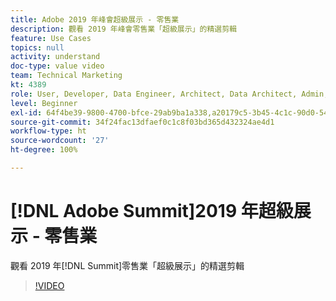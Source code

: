 ```yaml
---
title: Adobe 2019 年峰會超級展示 - 零售業
description: 觀看 2019 年峰會零售業「超級展示」的精選剪輯
feature: Use Cases
topics: null
activity: understand
doc-type: value video
team: Technical Marketing
kt: 4389
role: User, Developer, Data Engineer, Architect, Data Architect, Admin, Leader
level: Beginner
exl-id: 64f4be39-9800-4700-bfce-29ab9ba1a338,a20179c5-3b45-4c1c-90d0-54f7fd6a3bd1
source-git-commit: 34f24fac13dfaef0c1c8f03bd365d432324ae4d1
workflow-type: ht
source-wordcount: '27'
ht-degree: 100%

---
```


# [!DNL Adobe Summit]2019 年超級展示 - 零售業

觀看 2019 年[!DNL Summit]零售業「超級展示」的精選剪輯

>[!VIDEO](https://video.tv.adobe.com/v/30549/?quality=12)
